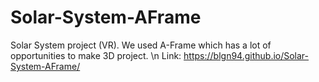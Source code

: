 # Solar-System-AFrame
Solar System project (VR). We used A-Frame which has a lot of opportunities to make 3D project. \n
Link: https://blgn94.github.io/Solar-System-AFrame/
